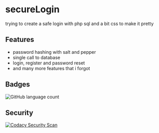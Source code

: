 
# secureLogin

trying to create a safe login with php sql and a bit css to make it pretty


## Features

- password hashing with salt and pepper
- single call to database
- login, register and password reset
- and many more features that i forgot

## Badges

![GitHub language count](https://img.shields.io/github/languages/count/Duncan1106/secureLogin?style=plastic)

## Security

[![Codacy Security Scan](https://github.com/Duncan1106/secureLogin/actions/workflows/codacy.yml/badge.svg)](https://github.com/Duncan1106/secureLogin/actions/workflows/codacy.yml)
